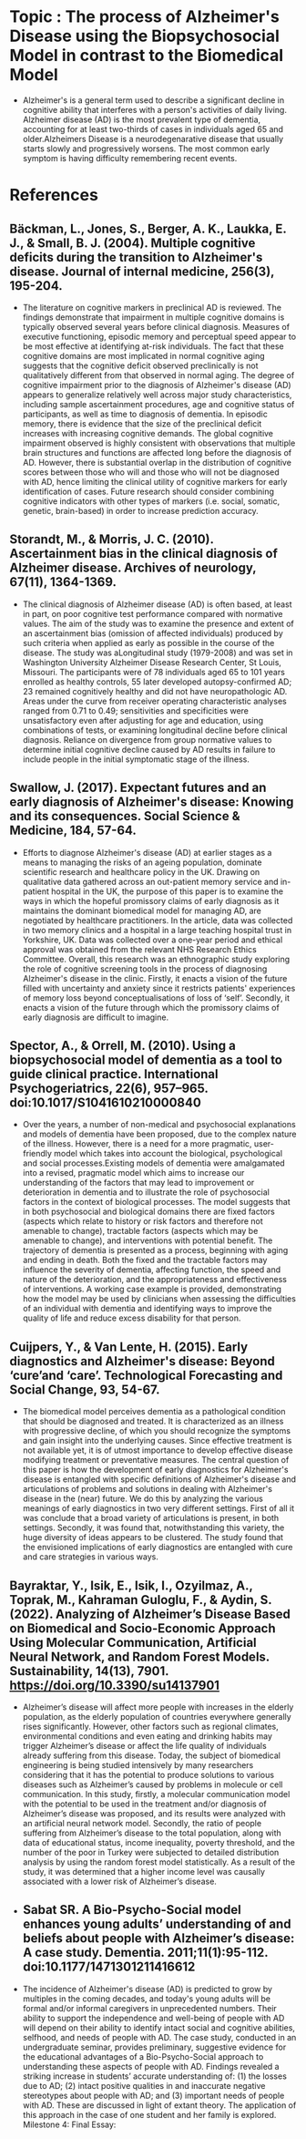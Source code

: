 # Topic : The process of Alzheimer's Disease using the Biopsychosocial Model in contrast to the Biomedical Model
- Alzheimer's is a general term used to describe a significant decline in cognitive ability that interferes with a person's activities of daily living. Alzheimer disease (AD) is the most prevalent type of dementia, accounting for at least two-thirds of cases in individuals aged 65 and older.Alzheimers Disease is a neurodegenarative disease that usually starts slowly and progressively worsens. The most common early symptom is having difficulty remembering recent events.
# References 
## Bäckman, L., Jones, S., Berger, A. K., Laukka, E. J., & Small, B. J. (2004). Multiple cognitive deficits during the transition to Alzheimer's disease. Journal of internal medicine, 256(3), 195-204.
 - The literature on cognitive markers in preclinical AD is reviewed. The findings demonstrate that impairment in multiple cognitive domains is typically observed several years before clinical diagnosis. Measures of executive functioning, episodic memory and perceptual speed appear to be most effective at identifying at-risk individuals. The fact that these cognitive domains are most implicated in normal cognitive aging suggests that the cognitive deficit observed preclinically is not qualitatively different from that observed in normal aging. The degree of cognitive impairment prior to the diagnosis of Alzheimer's disease (AD) appears to generalize relatively well across major study characteristics, including sample ascertainment procedures, age and cognitive status of participants, as well as time to diagnosis of dementia. In episodic memory, there is evidence that the size of the preclinical deficit increases with increasing cognitive demands. The global cognitive impairment observed is highly consistent with observations that multiple brain structures and functions are affected long before the diagnosis of AD. However, there is substantial overlap in the distribution of cognitive scores between those who will and those who will not be diagnosed with AD, hence limiting the clinical utility of cognitive markers for early identification of cases. Future research should consider combining cognitive indicators with other types of markers (i.e. social, somatic, genetic, brain-based) in order to increase prediction accuracy. 
## Storandt, M., & Morris, J. C. (2010). Ascertainment bias in the clinical diagnosis of Alzheimer disease. Archives of neurology, 67(11), 1364-1369.
- The clinical diagnosis of Alzheimer disease (AD) is often based, at least in part, on poor cognitive test performance compared with normative values. The aim of the study was to  examine the presence and extent of an ascertainment bias (omission of affected individuals) produced by such criteria when applied as early as possible in the course of the disease. The study was aLongitudinal study (1979-2008) and was set in Washington University Alzheimer Disease Research Center, St Louis, Missouri. The participants were of 78 individuals aged 65 to 101 years enrolled as healthy controls, 55 later developed autopsy-confirmed AD; 23 remained cognitively healthy and did not have neuropathologic AD. Areas under the curve from receiver operating characteristic analyses ranged from 0.71 to 0.49; sensitivities and specificities were unsatisfactory even after adjusting for age and education, using combinations of tests, or examining longitudinal decline before clinical diagnosis. Reliance on divergence from group normative values to determine initial cognitive decline caused by AD results in failure to include people in the initial symptomatic stage of the illness.
## Swallow, J. (2017). Expectant futures and an early diagnosis of Alzheimer's disease: Knowing and its consequences. Social Science & Medicine, 184, 57-64.
 - Efforts to diagnose Alzheimer's disease (AD) at earlier stages as a means to managing the risks of an ageing population, dominate scientific research and healthcare policy in the UK. Drawing on qualitative data gathered across an out-patient memory service and in-patient hospital in the UK, the purpose of this paper is to examine the ways in which the hopeful promissory claims of early diagnosis as it maintains the dominant biomedical model for managing AD, are negotiated by healthcare practitioners. In the article, data was collected in two memory clinics and a hospital in a large teaching hospital trust in Yorkshire, UK. Data was collected over a one-year period and ethical approval was obtained from the relevant NHS Research Ethics Committee. Overall, this research was an ethnographic study exploring the role of cognitive screening tools in the process of diagnosing Alzheimer's disease in the clinic. Firstly, it enacts a vision of the future filled with uncertainty and anxiety since it restricts patients' experiences of memory loss beyond conceptualisations of loss of ‘self’. Secondly, it enacts a vision of the future through which the promissory claims of early diagnosis are difficult to imagine. 
## Spector, A., & Orrell, M. (2010). Using a biopsychosocial model of dementia as a tool to guide clinical practice. International Psychogeriatrics, 22(6), 957–965. doi:10.1017/S1041610210000840
 - Over the years, a number of non-medical and psychosocial explanations and models of dementia have been proposed, due to the complex nature of the illness. However, there is a need for a more pragmatic, user-friendly model which takes into account the biological, psychological and social processes.Existing models of dementia were amalgamated into a revised, pragmatic model which aims to increase our understanding of the factors that may lead to improvement or deterioration in dementia and to illustrate the role of psychosocial factors in the context of biological processes. The model suggests that in both psychosocial and biological domains there are fixed factors (aspects which relate to history or risk factors and therefore not amenable to change), tractable factors (aspects which may be amenable to change), and interventions with potential benefit. The trajectory of dementia is presented as a process, beginning with aging and ending in death. Both the fixed and the tractable factors may influence the severity of dementia, affecting function, the speed and nature of the deterioration, and the appropriateness and effectiveness of interventions. A working case example is provided, demonstrating how the model may be used by clinicians when assessing the difficulties of an individual with dementia and identifying ways to improve the quality of life and reduce excess disability for that person.
##  Cuijpers, Y., & Van Lente, H. (2015). Early diagnostics and Alzheimer's disease: Beyond ‘cure’and ‘care’. Technological Forecasting and Social Change, 93, 54-67.  
 - The biomedical model perceives dementia as a pathological condition that should be diagnosed and treated. It is characterized as an illness with progressive decline, of which you should recognize the symptoms and gain insight into the underlying causes.  Since effective treatment is not available yet, it is of utmost importance to develop effective disease modifying treatment or preventative measures. The central question of this paper is how the development of early diagnostics for Alzheimer's disease is entangled with specific definitions of Alzheimer's disease and articulations of problems and solutions in dealing with Alzheimer's disease in the (near) future. We do this by analyzing the various meanings of early diagnostics in two very different settings. First of all it was conclude that a broad variety of articulations is present, in both settings. Secondly, it was found that, notwithstanding this variety, the huge diversity of ideas appears to be clustered. The study found that the envisioned implications of early diagnostics are entangled with cure and care strategies in various ways.
## Bayraktar, Y., Isik, E., Isik, I., Ozyilmaz, A., Toprak, M., Kahraman Guloglu, F., & Aydin, S. (2022). Analyzing of Alzheimer’s Disease Based on Biomedical and Socio-Economic Approach Using Molecular Communication, Artificial Neural Network, and Random Forest Models. Sustainability, 14(13), 7901. https://doi.org/10.3390/su14137901
 - Alzheimer’s disease will affect more people with increases in the elderly population, as the elderly population of countries everywhere generally rises significantly. However, other factors such as regional climates, environmental conditions and even eating and drinking habits may trigger Alzheimer’s disease or affect the life quality of individuals already suffering from this disease. Today, the subject of biomedical engineering is being studied intensively by many researchers considering that it has the potential to produce solutions to various diseases such as Alzheimer’s caused by problems in molecule or cell communication. In this study, firstly, a molecular communication model with the potential to be used in the treatment and/or diagnosis of Alzheimer’s disease was proposed, and its results were analyzed with an artificial neural network model. Secondly, the ratio of people suffering from Alzheimer’s disease to the total population, along with data of educational status, income inequality, poverty threshold, and the number of the poor in Turkey were subjected to detailed distribution analysis by using the random forest model statistically. As a result of the study, it was determined that a higher income level was causally associated with a lower risk of Alzheimer’s disease.
 - ## Sabat SR. A Bio-Psycho-Social model enhances young adults&#x2019; understanding of and beliefs about people with Alzheimer’s disease: A case study. Dementia. 2011;11(1):95-112. doi:10.1177/1471301211416612
 - The incidence of Alzheimer's disease (AD) is predicted to grow by multiples in the coming decades, and today's young adults will be formal and/or informal caregivers in unprecedented numbers. Their ability to support the independence and well-being of people with AD will depend on their ability to identify intact social and cognitive abilities, selfhood, and needs of people with AD. The case study, conducted in an undergraduate seminar, provides preliminary, suggestive evidence for the educational advantages of a Bio-Psycho-Social approach to understanding these aspects of people with AD. Findings revealed a striking increase in students’ accurate understanding of: (1) the losses due to AD; (2) intact positive qualities in and inaccurate negative stereotypes about people with AD; and (3) important needs of people with AD. These are discussed in light of extant theory. The application of this approach in the case of one student and her family is explored.  
Milestone 4: Final Essay:
